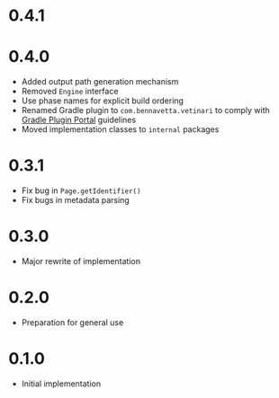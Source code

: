 # 0.4.1

# 0.4.0

* Added output path generation mechanism
* Removed `Engine` interface
* Use phase names for explicit build ordering
* Renamed Gradle plugin to `com.bennavetta.vetinari` to comply with [Gradle Plugin Portal](http://plugins.gradle.org) guidelines
* Moved implementation classes to `internal` packages

# 0.3.1

* Fix bug in `Page.getIdentifier()`
* Fix bugs in metadata parsing

# 0.3.0

* Major rewrite of implementation

# 0.2.0

* Preparation for general use 

# 0.1.0

* Initial implementation